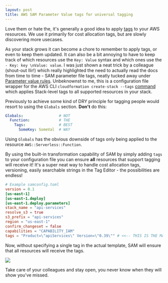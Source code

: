 ```yaml
---
layout: post
title: AWS SAM Parameter Value tags for universal tagging
---
```


Love them or hate the, it's generally a good idea to apply [tags](https://docs.aws.amazon.com/whitepapers/latest/tagging-best-practices/what-are-tags.html) to your AWS resources. We use it primarily for cost allocation tags, but are slowly discovering more usecases. 

As your stack grows it can become a chore to remember to apply tags, or even to keep them updated. It can also be a bit annoying to have to keep track of which resources use the `Key: Value` syntax and which ones use the `- Key: key \nValue: value`. I was just shown a neat trick by a colleague (shout-out Ilir!) which really highlighted the need to actually read the docs from time to time - SAM parameter file tags, neatly tucked away under [Parameter value rules](https://docs.aws.amazon.com/serverless-application-model/latest/developerguide/serverless-sam-cli-config.html#serverless-sam-cli-config-rules). Unbeknownst to me, this is a configuration file wrapper for the AWS CLI `cloudformation create-stack --tags` [command](https://awscli.amazonaws.com/v2/documentation/api/latest/reference/cloudformation/create-stack.html) which applies Stack-level tags to all supported resources in your stack.

Previously to achieve some kind of DRY principle for tagging people would resort to using the `Globals` section. **Don't** do this:

```yaml
Globals:                # NOT
  Function:             # THE
    Tags:               # BEST
      SomeKey: SomeVal  # WAY
```
Using `Globals` has the obvious downside of tags only being applied to the resource `AWS::Serverless::Function`.

By using the built-in transformation capability of SAM by simply adding `tags` to your configuration file you can ensure **all** resources that support tagging will receive it! It's a super neat way to handle cost allocation tags, versioning, easily searchable strings in the Tag Editor - the possibilities are endless!

```toml
# Example samconfig.toml
version = 0.1
[us-east-1]
[us-east-1.deploy]
[us-east-1.deploy.parameters]
stack_name = "api-services"
resolve_s3 = true
s3_prefix = "api-services"
region = "us-east-1"
confirm_changeset = false
capabilities = "CAPABILITY_IAM"
tags = "Product=\"apiServices\" Version=\"0.39\"" # <<-- THIS IS THE MAGIC BIT
```

Now, without specifying a single tag in the actual template, SAM will ensure that all resources will receive the tags. 

![](/images/sam_parameter_tags.png)

Take care of your colleagues and stay open, you never know when they will show you've missed.
